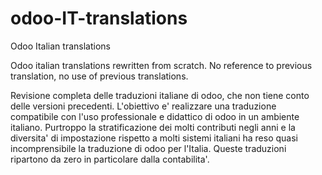 # odoo-IT-translations
Odoo Italian translations

Odoo italian translations rewritten from scratch. No reference to previous translation, no use of previous translations.

Revisione completa delle traduzioni italiane di odoo, che non tiene conto delle versioni precedenti. L'obiettivo e' realizzare una traduzione compatibile con l'uso professionale e didattico di odoo in un ambiente italiano. Purtroppo la stratificazione dei molti contributi negli anni e la diversita' di impostazione rispetto a molti sistemi italiani ha reso quasi incomprensibile la traduzione di odoo per l'Italia. Queste traduzioni ripartono da zero in particolare dalla contabilita'.
